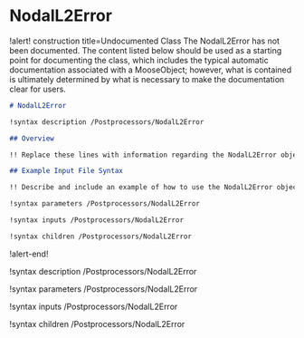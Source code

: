 # NodalL2Error

!alert! construction title=Undocumented Class
The NodalL2Error has not been documented. The content listed below should be used as a starting point for
documenting the class, which includes the typical automatic documentation associated with a
MooseObject; however, what is contained is ultimately determined by what is necessary to make the
documentation clear for users.

```markdown
# NodalL2Error

!syntax description /Postprocessors/NodalL2Error

## Overview

!! Replace these lines with information regarding the NodalL2Error object.

## Example Input File Syntax

!! Describe and include an example of how to use the NodalL2Error object.

!syntax parameters /Postprocessors/NodalL2Error

!syntax inputs /Postprocessors/NodalL2Error

!syntax children /Postprocessors/NodalL2Error
```
!alert-end!

!syntax description /Postprocessors/NodalL2Error

!syntax parameters /Postprocessors/NodalL2Error

!syntax inputs /Postprocessors/NodalL2Error

!syntax children /Postprocessors/NodalL2Error

